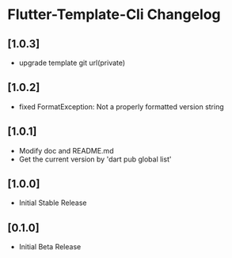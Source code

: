 <!-- Keep a Changelog guide -> https://keepachangelog.com -->

# Flutter-Template-Cli Changelog

## [1.0.3]
- upgrade template git url(private)

## [1.0.2]
- fixed FormatException: Not a properly formatted version string

## [1.0.1]
- Modify doc and README.md
- Get the current version by 'dart pub global list'

## [1.0.0]
- Initial Stable Release

## [0.1.0]
- Initial Beta Release

